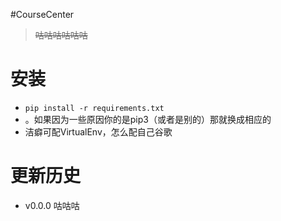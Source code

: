 #CourseCenter

> ~~咕咕咕咕咕咕~~

安装
===
- `pip install -r requirements.txt`
- 。如果因为一些原因你的是pip3（或者是别的）那就换成相应的
- 洁癖可配VirtualEnv，怎么配自己谷歌

更新历史
=======
- v0.0.0 咕咕咕
